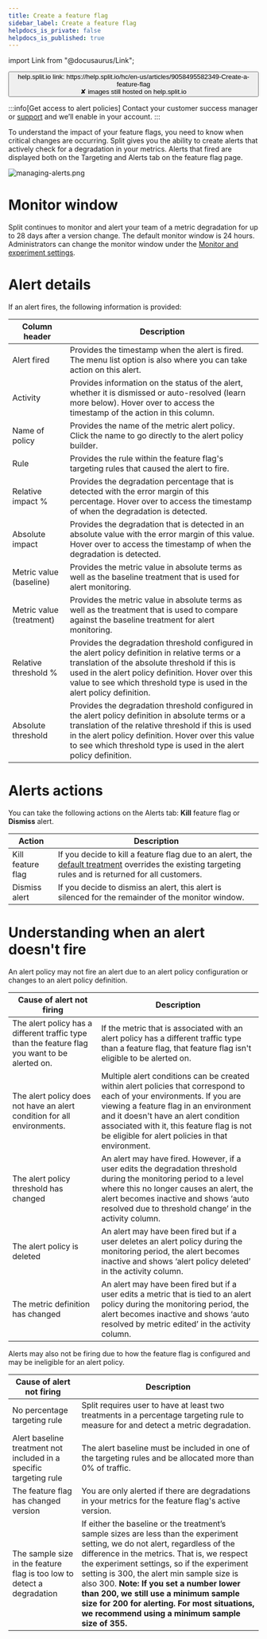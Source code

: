 ```yaml
---
title: Create a feature flag
sidebar_label: Create a feature flag
helpdocs_is_private: false
helpdocs_is_published: true
---
```


import Link from "@docusaurus/Link";

<p>
  <button style={{borderRadius:'8px', border:'1px', fontFamily:'Courier New', fontWeight:'800', textAlign:'left'}}> help.split.io link: https://help.split.io/hc/en-us/articles/9058495582349-Create-a-feature-flag <br /> ✘ images still hosted on help.split.io </button>
</p>

:::info[Get access to alert policies]
Contact your customer success manager or [support](mailto:support@split.io) and we’ll enable in your account.
:::

To understand the impact of your feature flags, you need to know when critical changes are occurring. Split gives you the ability to create alerts that actively check for a degradation in your metrics. Alerts that fired are displayed both on the Targeting and Alerts tab on the feature flag page.
<p>
  <img src="https://help.split.io/hc/article_attachments/15099766001549" alt="managing-alerts.png" />
</p>

# Monitor window

Split continues to monitor and alert your team of a metric degradation for up to 28 days after a version change. The default monitor window is 24 hours. Administrators can change the monitor window under the [Monitor and experiment settings](https://help.split.io/hc/en-us/articles/360020640752).

# Alert details

If an alert fires, the following information is provided: 

| **Column header** | **Description**|
| ---- | ---- | 
| Alert fired | Provides the timestamp when the alert is fired. The menu list option is also where you can take action on this alert. |
| Activity | Provides information on the status of the alert, whether it is dismissed or auto-resolved (learn more below). Hover over to access the timestamp of the action in this column.|
| Name of policy | Provides the name of the metric alert policy. Click the name to go directly to the alert policy builder. |
| Rule | Provides the rule within the feature flag's targeting rules that caused the alert to fire. |
| Relative impact % | Provides the degradation percentage that is detected with the error margin of this percentage. Hover over to access the timestamp of when the degradation is detected. |
| Absolute impact | Provides the degradation that is detected in an absolute value with the error margin of this value. Hover over to access the timestamp of when the degradation is detected. |
| Metric value (baseline) | Provides the metric value in absolute terms as well as the baseline treatment that is used for alert monitoring. |
| Metric value (treatment) | Provides the metric value in absolute terms as well as the treatment that is used to compare against the baseline treatment for alert monitoring. |
| Relative threshold % | Provides the degradation threshold configured in the alert policy definition in relative terms or a translation of the absolute threshold if this is used in the alert policy definition. Hover over this value to see which threshold type is used in the alert policy definition. |
| Absolute threshold | Provides the degradation threshold configured in the alert policy definition in absolute terms or a translation of the relative threshold if this is used in the alert policy definition. Hover over this value to see which threshold type is used in the alert policy definition. |

# Alerts actions 

You can take the following actions on the Alerts tab: **Kill** feature flag or **Dismiss** alert. 

| **Action** | **Description** |
| ---- | ---- | 
| Kill feature flag | If you decide to kill a feature flag due to an alert, the [default treatment](https://help.split.io/hc/en-us/articles/360020528192-Default-treatment) overrides the existing targeting rules and is returned for all customers. |
| Dismiss alert | If you decide to dismiss an alert, this alert is silenced for the remainder of the monitor window.|

# Understanding when an alert doesn't fire 

An alert policy may not fire an alert due to an alert policy configuration or changes to an alert policy definition. 

| **Cause of alert not firing** | **Description** |
| ---- | ---- |
| The alert policy has a different traffic type than the feature flag you want to be alerted on. | If the metric that is associated with an alert policy has a different traffic type than a feature flag, that feature flag isn't eligible to be alerted on. |
| The alert policy does not have an alert condition for all environments. | Multiple alert conditions can be created within alert policies that correspond to each of your environments. If you are viewing a feature flag in an environment and it doesn't have an alert condition associated with it, this feature flag is not be eligible for alert policies in that environment. |
| The alert policy threshold has changed | An alert may have fired. However, if a user edits the degradation threshold during the monitoring period to a level where this no longer causes an alert, the alert becomes inactive and shows ‘auto resolved due to threshold change’ in the activity column. |
| The alert policy is deleted | An alert may have been fired but if a user deletes an alert policy during the monitoring period, the alert becomes inactive and shows ‘alert policy deleted’ in the activity column.|
| The metric definition has changed | An alert may have been fired but if a user edits a metric that is tied to an alert policy during the monitoring period, the alert becomes inactive and shows ‘auto resolved by metric edited’ in the activity column. |

Alerts may also not be firing due to how the feature flag is configured and may be ineligible for an alert policy. 

| **Cause of alert not firing** | **Description** | 
| ---- | ----|
| No percentage targeting rule | Split requires user to have at least two treatments in a percentage targeting rule to measure for and detect a metric degradation.   |
| Alert baseline treatment not included in a specific targeting rule | The alert baseline must be included in one of the targeting rules and be allocated more than 0% of traffic.  |
| The feature flag has changed version | You are only alerted if there are degradations in your metrics for the feature flag's active version.|
| The sample size in the feature flag is too low to detect a degradation | If either the baseline or the treatment’s sample sizes are less than the experiment setting, we do not alert, regardless of the difference in the metrics. That is, we respect the experiment settings, so if the experiment setting is 300, the alert min sample size is also 300. **Note: If you set a number lower than 200, we still use a minimum sample size for 200 for alerting. For most situations, we recommend using a minimum sample size of 355.** |